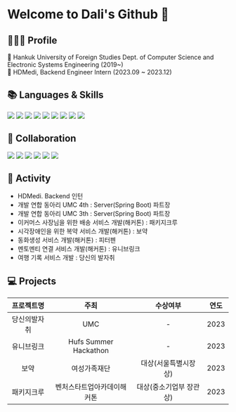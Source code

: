 # Welcome to Dali's Github 👋

## 👩🏻‍💻 Profile
🏫 Hankuk University of Foreign Studies Dept. of Computer Science and Electronic Systems Engineering (2019~) <br>
🏢 HDMedi, Backend Engineer Intern (2023.09 ~ 2023.12)


## 📚 Languages & Skills
<img src="https://img.shields.io/badge/java-007396?style=for-the-badge&logo=java&logoColor=white"> <img src="https://img.shields.io/badge/springboot-6DB33F?style=for-the-badge&logo=springboot&logoColor=white"> <img src="https://img.shields.io/badge/mysql-4479A1?style=for-the-badge&logo=mysql&logoColor=white">
<img src="https://img.shields.io/badge/mariadb-003545?style=for-the-badge&logo=mariadb&logoColor=white"> <img src="https://img.shields.io/badge/tymeleaf-005F0F?style=for-the-badge&logo=thymeleaf&logoColor=white"> <img src="https://img.shields.io/badge/amazonaws-232F3E?style=for-the-badge&logo=amazonaws&logoColor=white">
 <img src="https://img.shields.io/badge/html5-E34F26?style=for-the-badge&logo=html5&logoColor=white"> <img src="https://img.shields.io/badge/css3-1572B6?style=for-the-badge&logo=css3&logoColor=white"> <img src="https://img.shields.io/badge/javascript-F7DF1E?style=for-the-badge&logo=javascript&logoColor=white">

 ## 🔗 Collaboration
 <img src="https://img.shields.io/badge/github-181717?style=for-the-badge&logo=github&logoColor=white"> <img src="https://img.shields.io/badge/jira-0052CC?style=for-the-badge&logo=jirasoftware&logoColor=white"> <img src="https://img.shields.io/badge/slack-4A154B?style=for-the-badge&logo=slack&logoColor=white"> <img src="https://img.shields.io/badge/notion-000000?style=for-the-badge&logo=notion&logoColor=white"> <img src="https://img.shields.io/badge/postman-FF6C37?style=for-the-badge&logo=postman&logoColor=white"> <img src="https://img.shields.io/badge/swagger-85EA2D?style=for-the-badge&logo=swagger&logoColor=white">


## 🧸 Activity
- HDMedi. Backend 인턴
- 개발 연합 동아리 UMC 4th : Server(Spring Boot) 파트장
- 개발 연합 동아리 UMC 3th : Server(Spring Boot) 파트장
- 이커머스 사장님을 위한 배송 서비스 개발(해커톤) : 패키지크루
- 시각장애인을 위한 복약 서비스 개발(해커톤) : 보약
- 동화생성 서비스 개발(해커톤)  : 피터펜
- 멘토멘티 연결 서비스 개발(해커톤) : 유니브링크
- 여행 기록 서비스 개발 : 당신의 발자취


## 💻 Projects
| 프로젝트명 | 주최 | 수상여부 | 연도 |
| :---: | :---: | :---: | :---: |
| 당신의발자취 | UMC | - | 2023 |
| 유니브링크 | Hufs Summer Hackathon | - | 2023 |
| 보약 | 여성가족재단 | 대상(서울특별시장상) | 2023 |
| 패키지크루 | 벤처스타트업아카데이해커톤 | 대상(중소기업부 장관상) | 2023 |






